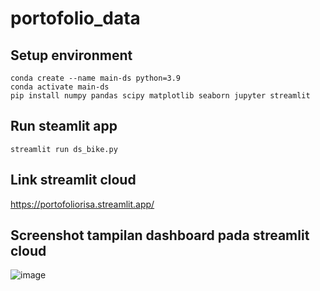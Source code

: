 # portofolio_data

## Setup environment
```
conda create --name main-ds python=3.9
conda activate main-ds
pip install numpy pandas scipy matplotlib seaborn jupyter streamlit
```

## Run steamlit app
```
streamlit run ds_bike.py
```

## Link streamlit cloud
https://portofoliorisa.streamlit.app/

## Screenshot tampilan dashboard pada streamlit cloud
![image](https://github.com/risadniati/portofolio_data/assets/152244838/160e7c1e-ae50-4e7c-b3eb-6ca6cb1a0c29)
